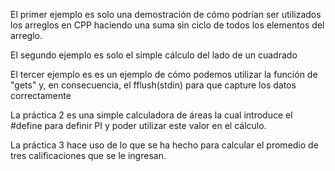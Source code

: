El primer ejemplo es solo una demostración de cómo podrían ser utilizados los arreglos en CPP haciendo una suma sin ciclo de todos los elementos del arreglo.

El segundo ejemplo es solo el simple cálculo del lado de un cuadrado

El tercer ejemplo es es un ejemplo de cómo podemos utilizar la función de "gets" y, en consecuencia, el fflush(stdin) para que capture los datos correctamente

La práctica 2 es una simple calculadora de áreas la cual introduce el #define para definir PI y poder utilizar este valor en el cálculo.

La práctica 3 hace uso de lo que se ha hecho para calcular el promedio de tres calificaciones que se le ingresan.
